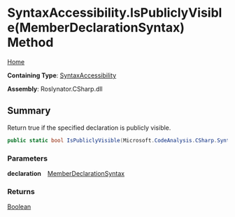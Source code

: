# SyntaxAccessibility\.IsPubliclyVisible\(MemberDeclarationSyntax\) Method

[Home](../../../../README.md)

**Containing Type**: [SyntaxAccessibility](../README.md)

**Assembly**: Roslynator\.CSharp\.dll

## Summary

Return true if the specified declaration is publicly visible\.

```csharp
public static bool IsPubliclyVisible(Microsoft.CodeAnalysis.CSharp.Syntax.MemberDeclarationSyntax declaration)
```

### Parameters

**declaration** &ensp; [MemberDeclarationSyntax](https://docs.microsoft.com/en-us/dotnet/api/microsoft.codeanalysis.csharp.syntax.memberdeclarationsyntax)

### Returns

[Boolean](https://docs.microsoft.com/en-us/dotnet/api/system.boolean)

